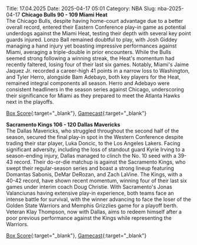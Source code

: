 Title: 17.04.2025
Date: 2025-04-17 05:01
Category: NBA 
Slug: nba-2025-04-17 
**Chicago Bulls 90 - 109 Miami Heat**  
The Chicago Bulls, despite having home-court advantage due to a better overall record, entered their Eastern Conference play-in game as potential underdogs against the Miami Heat, testing their depth with several key point guards injured. Lonzo Ball remained doubtful to play, with Josh Giddey managing a hand injury yet boasting impressive performances against Miami, averaging a triple-double in prior encounters. While the Bulls seemed strong following a winning streak, the Heat's momentum had recently faltered, losing four of their last six games. Notably, Miami's Jaime Jaquez Jr. recorded a career-high 41 points in a narrow loss to Washington, and Tyler Herro, alongside Bam Adebayo, both key players for the Heat, remained integral components all season. Herro and Adebayo were consistent headliners in the season series against Chicago, underscoring their significance for Miami as they prepared to meet the Atlanta Hawks next in the playoffs. 

[Box Score](/game/mia-vs-chi-0052400111/box-score){:target="_blank"}, [Gamecast](/game/mia-vs-chi-0052400111){:target="_blank"}<br>

**Sacramento Kings 106 - 120 Dallas Mavericks**  
The Dallas Mavericks, who struggled throughout the second half of the season, secured the final play-in spot in the Western Conference despite trading their star player, Luka Doncic, to the Los Angeles Lakers. Facing significant adversity, including the loss of standout guard Kyrie Irving to a season-ending injury, Dallas managed to clinch the No. 10 seed with a 39-43 record. Their do-or-die matchup is against the Sacramento Kings, who swept their regular-season series and boast a strong lineup featuring Domantas Sabonis, DeMar DeRozan, and Zach LaVine. The Kings, with a 40-42 record, have shown recent momentum, winning four of their last six games under interim coach Doug Christie. With Sacramento's Jonas Valanciunas having extensive play-in experience, both teams face an intense battle for survival, with the winner advancing to face the loser of the Golden State Warriors and Memphis Grizzlies game for a playoff berth. Veteran Klay Thompson, now with Dallas, aims to redeem himself after a poor previous performance against the Kings while representing the Warriors. 

[Box Score](/game/dal-vs-sac-0052400131/box-score){:target="_blank"}, [Gamecast](/game/dal-vs-sac-0052400131){:target="_blank"}<br>

